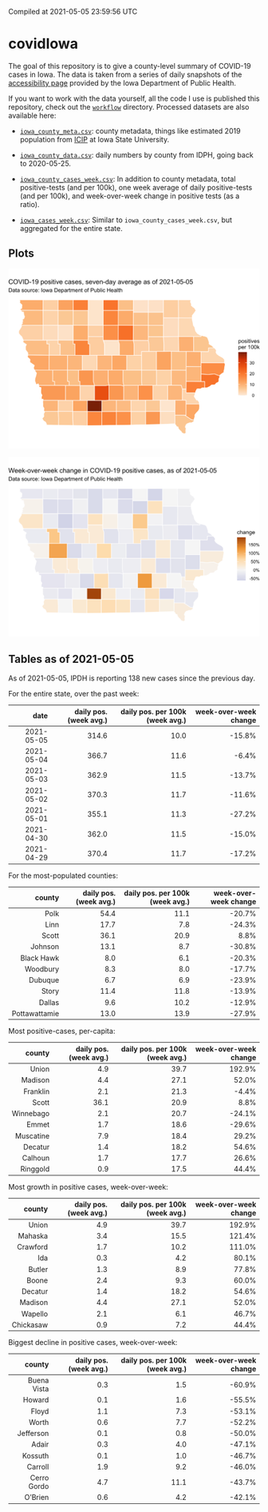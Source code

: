 Compiled at 2021-05-05 23:59:56 UTC

<!-- README.md is generated from README.Rmd. Please edit that file -->

# covidIowa

<!-- badges: start -->

<!-- badges: end -->

The goal of this repository is to give a county-level summary of
COVID-19 cases in Iowa. The data is taken from a series of daily
snapshots of the [accessibility
page](https://coronavirus.iowa.gov/pages/access) provided by the Iowa
Department of Public Health.

If you want to work with the data yourself, all the code I use is
published this repository, check out the [`workflow`](workflow)
directory. Processed datasets are also available here:

  - [`iowa_county_meta.csv`](https://raw.githubusercontent.com/ijlyttle/covidIowa/master/workflow/data/99-publish/iowa_county_meta.csv):
    county metadata, things like estimated 2019 population from
    [ICIP](https://www.icip.iastate.edu/tables/population/counties-estimates)
    at Iowa State University.

  - [`iowa_county_data.csv`](https://raw.githubusercontent.com/ijlyttle/covidIowa/master/workflow/data/99-publish/iowa_county_data.csv):
    daily numbers by county from IDPH, going back to 2020-05-25.

  - [`iowa_county_cases_week.csv`](https://raw.githubusercontent.com/ijlyttle/covidIowa/master/workflow/data/99-publish/iowa_county_data.csv):
    In addition to county metadata, total positive-tests (and per 100k),
    one week average of daily positive-tests (and per 100k), and
    week-over-week change in positive tests (as a ratio).

  - [`iowa_cases_week.csv`](https://raw.githubusercontent.com/ijlyttle/covidIowa/master/workflow/data/99-publish/iowa_cases_week.csv):
    Similar to `iowa_county_cases_week.csv`, but aggregated for the
    entire state.

## Plots

![](workflow/data/99-publish/iowa_cases.png)

![](workflow/data/99-publish/iowa_change.png)

## Tables as of 2021-05-05

As of 2021-05-05, IPDH is reporting 138 new cases since the previous
day.

For the entire state, over the past week:

|       date | daily pos. (week avg.) | daily pos. per 100k (week avg.) | week-over-week change |
| ---------: | ---------------------: | ------------------------------: | --------------------: |
| 2021-05-05 |                  314.6 |                            10.0 |               \-15.8% |
| 2021-05-04 |                  366.7 |                            11.6 |                \-6.4% |
| 2021-05-03 |                  362.9 |                            11.5 |               \-13.7% |
| 2021-05-02 |                  370.3 |                            11.7 |               \-11.6% |
| 2021-05-01 |                  355.1 |                            11.3 |               \-27.2% |
| 2021-04-30 |                  362.0 |                            11.5 |               \-15.0% |
| 2021-04-29 |                  370.4 |                            11.7 |               \-17.2% |

For the most-populated counties:

|        county | daily pos. (week avg.) | daily pos. per 100k (week avg.) | week-over-week change |
| ------------: | ---------------------: | ------------------------------: | --------------------: |
|          Polk |                   54.4 |                            11.1 |               \-20.7% |
|          Linn |                   17.7 |                             7.8 |               \-24.3% |
|         Scott |                   36.1 |                            20.9 |                  8.8% |
|       Johnson |                   13.1 |                             8.7 |               \-30.8% |
|    Black Hawk |                    8.0 |                             6.1 |               \-20.3% |
|      Woodbury |                    8.3 |                             8.0 |               \-17.7% |
|       Dubuque |                    6.7 |                             6.9 |               \-23.9% |
|         Story |                   11.4 |                            11.8 |               \-13.9% |
|        Dallas |                    9.6 |                            10.2 |               \-12.9% |
| Pottawattamie |                   13.0 |                            13.9 |               \-27.9% |

Most positive-cases, per-capita:

|    county | daily pos. (week avg.) | daily pos. per 100k (week avg.) | week-over-week change |
| --------: | ---------------------: | ------------------------------: | --------------------: |
|     Union |                    4.9 |                            39.7 |                192.9% |
|   Madison |                    4.4 |                            27.1 |                 52.0% |
|  Franklin |                    2.1 |                            21.3 |                \-4.4% |
|     Scott |                   36.1 |                            20.9 |                  8.8% |
| Winnebago |                    2.1 |                            20.7 |               \-24.1% |
|     Emmet |                    1.7 |                            18.6 |               \-29.6% |
| Muscatine |                    7.9 |                            18.4 |                 29.2% |
|   Decatur |                    1.4 |                            18.2 |                 54.6% |
|   Calhoun |                    1.7 |                            17.7 |                 26.6% |
|  Ringgold |                    0.9 |                            17.5 |                 44.4% |

Most growth in positive cases, week-over-week:

|    county | daily pos. (week avg.) | daily pos. per 100k (week avg.) | week-over-week change |
| --------: | ---------------------: | ------------------------------: | --------------------: |
|     Union |                    4.9 |                            39.7 |                192.9% |
|   Mahaska |                    3.4 |                            15.5 |                121.4% |
|  Crawford |                    1.7 |                            10.2 |                111.0% |
|       Ida |                    0.3 |                             4.2 |                 80.1% |
|    Butler |                    1.3 |                             8.9 |                 77.8% |
|     Boone |                    2.4 |                             9.3 |                 60.0% |
|   Decatur |                    1.4 |                            18.2 |                 54.6% |
|   Madison |                    4.4 |                            27.1 |                 52.0% |
|   Wapello |                    2.1 |                             6.1 |                 46.7% |
| Chickasaw |                    0.9 |                             7.2 |                 44.4% |

Biggest decline in positive cases, week-over-week:

|      county | daily pos. (week avg.) | daily pos. per 100k (week avg.) | week-over-week change |
| ----------: | ---------------------: | ------------------------------: | --------------------: |
| Buena Vista |                    0.3 |                             1.5 |               \-60.9% |
|      Howard |                    0.1 |                             1.6 |               \-55.5% |
|       Floyd |                    1.1 |                             7.3 |               \-53.1% |
|       Worth |                    0.6 |                             7.7 |               \-52.2% |
|   Jefferson |                    0.1 |                             0.8 |               \-50.0% |
|       Adair |                    0.3 |                             4.0 |               \-47.1% |
|     Kossuth |                    0.1 |                             1.0 |               \-46.7% |
|     Carroll |                    1.9 |                             9.2 |               \-46.0% |
| Cerro Gordo |                    4.7 |                            11.1 |               \-43.7% |
|     O’Brien |                    0.6 |                             4.2 |               \-42.1% |
